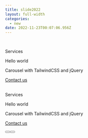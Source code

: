 ```yaml
---
title: slide2022
layout: full-width
categories:
  - new
date: 2022-11-23T00:07:06.956Z
---
```

<head><meta charset="UTF-8"><meta name="viewport" content="width=device-width, initial-scale=1.0"><meta http-equiv="X-UA-Compatible" content="ie=edge"><meta name="viewport" content="width=device-width, initial-scale=1.0"><link href="https://unpkg.com/tailwindcss@^2/dist/tailwind.min.css"rel="stylesheet"/><script src="https://unpkg.com/tailwindcss-jit-cdn"></script><script src="https://ajax.aspnetcdn.com/ajax/jQuery/jquery-3.4.1.min.js"></script></head><br><script> var cont=0; function loopSlider(){ var xx= setInterval(function(){ switch(cont) { case 0:{ $("#slider-1").fadeOut(400); $("#slider-2").delay(400).fadeIn(400); $("#sButton1").removeClass("bg-purple-800"); $("#sButton2").addClass("bg-purple-800"); cont=1; break; } case 1: { $("#slider-2").fadeOut(400); $("#slider-1").delay(400).fadeIn(400); $("#sButton2").removeClass("bg-purple-800"); $("#sButton1").addClass("bg-purple-800"); cont=0; break; } }},8000); }function reinitLoop(time){ clearInterval(xx); setTimeout(loopSlider(),time); }function sliderButton1(){ $("#slider-2").fadeOut(400); $("#slider-1").delay(400).fadeIn(400); $("#sButton2").removeClass("bg-purple-800"); $("#sButton1").addClass("bg-purple-800"); reinitLoop(4000); cont=0 } function sliderButton2(){ $("#slider-1").fadeOut(400); $("#slider-2").delay(400).fadeIn(400); $("#sButton1").removeClass("bg-purple-800"); $("#sButton2").addClass("bg-purple-800"); reinitLoop(4000); cont=1 }$(window).ready(function(){ $("#slider-2").hide(); $("#sButton1").addClass("bg-purple-800"); loopSlider(); }); </script> </head><body><div class="sliderAx h-auto"><div id="slider-1" class="container mx-auto"><div class="bg-cover bg-center h-auto text-white py-24 px-10 object-fill" style="background-image: url(https://images.unsplash.com/photo-1544427920-c49ccfb85579?ixlib=rb1.2.1&ixid=eyJhcHBfaWQiOjEyMDd9&auto=format&fit=crop&w=1422&q=80)"><div class="md:w-1/2"><p class="font-bold text-sm uppercase">Services</p><p class="text-3xl font-bold">Hello world</p><p class="text-2xl mb-10 leading-none">Carousel with TailwindCSS and jQuery</p><a href="#" class="bg-purple-800 py-4 px-8 text-white font-bold uppercase text-xs rounded hover:bg-gray-200 hover:text-gray-800">Contact us</a></div></div> <!-- container --><br></div><div id="slider-2" class="container mx-auto"><div class="bg-cover bg-top h-auto text-white py-24 px-10 object-fill"style="background-image: url(https://images.unsplash.com/photo-1544427920-c49ccfb85579?ixlib=rb1.2.1&ixid=eyJhcHBfaWQiOjEyMDd9&auto=format&fit=crop&w=1422&q=80)"><p class="font-bold text-sm uppercase">Services</p><p class="text-3xl font-bold">Hello world</p><p class="text-2xl mb-10 leading-none">Carousel with TailwindCSS and jQuery</p><a href="#" class="bg-purple-800 py-4 px-8 text-white font-bold uppercase text-xs rounded hover:bg-gray-200 hover:text-gray-800">Contact us</a></div> <!-- container --><br></div></div><div class="flex justify-between w-12 mx-auto pb-2"><button id="sButton1" onclick="sliderButton1()" class="bg-purple-400 rounded-full w-4 pb-2 " ></button><button id="sButton2" onclick="sliderButton2() " class="bg-purple-400 rounded-full w-4 p-2"></button></div></body>

<link href="https://cdn.jsdelivr.net/npm/tailwindcss/dist/tailwind.min.css" rel="stylesheet"> <style>